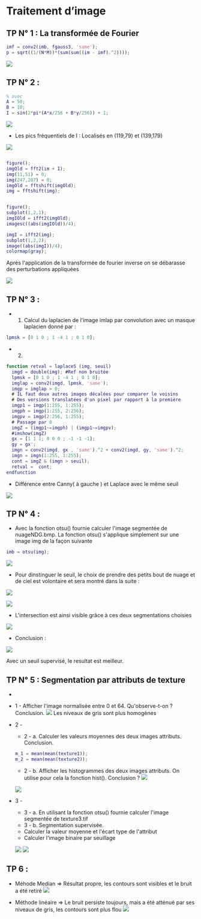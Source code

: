 # Traitement d’image

 
## TP N° 1 : La transformée de Fourier


```matlab
imf = conv2(imb, fgauss3, 'same');
p = sqrt((1/(N*M))*(sum(sum((im - imf).^2))));
```


![](https://i.imgur.com/R53zwY7.png)



## TP N° 2 : 

```matlab
% avec
A = 50;
B = 10;
I = sin(2*pi*(A*x/256 + B*y/256)) + 1;
```
![](https://i.imgur.com/m79pNiN.png)

- Les pics fréquentiels de I : Localisés en (119,79) et (139,179)


![](https://i.imgur.com/VVwFS1A.png)


```matlab

figure();
imgOld = fft2(im + I);
img(11,51) = 0;
img(247,207) = 0;
imgOld = fftshift(imgOld);
img = fftshift(img);


figure();
subplot(1,2,1);
imgIOld = ifft2(imgOld);
imagesc((abs(imgIOld))/4);

imgI = ifft2(img);
subplot(1,2,2);
image((abs(imgI))/4);
colormap(gray);
```

Après l'application de la transformée de fourier inverse on se débarasse des perturbations appliquées

![](https://i.imgur.com/HxnVa1t.png)




## TP N° 3 :


* 1. Calcul du laplacien de l'image imlap par convolution avec un masque laplacien donné par :
``` matlab
lpmsk = [0 1 0 ; 1 -4 1 ; 0 1 0];
```

* 2. 
```matlab
function retval = laplaceS (img, seuil)
  imgd = double(img); #Ref non bruitée
  lpmsk = [0 1 0 ; 1 -4 1 ; 0 1 0];
  imglap = conv2(imgd, lpmsk, 'same');
  imgp = imglap > 0;
  # IL faut deux autres images décalées pour comparer le voisins
  # Des versions translatées d'un pixel par rapport à la première
  imgp1 = imgp(1:255, 1:255);
  imgph = imgp(1:255, 2:256);
  imgpv = imgp(2:256, 1:255);
  # Passage par 0
  imgZ = (imgp1~=imgph) | (imgp1~=imgpv);
  #imshow(imgZ)
  gx = [1 1 1; 0 0 0 ; -1 -1 -1];
  gy = gx';
  imgn = conv2(imgd, gx , 'same').^2 + conv2(imgd, gy, 'same').^2;
  imgn = imgn(1:255, 1:255);
  cont = imgZ & (imgn > seuil);
  retval =  cont;
endfunction
```



* Différence entre Canny( à gauche )  et Laplace avec le même seuil


![](https://i.imgur.com/BSE9nlW.png)


## TP N° 4 : 

* Avec la fonction otsu() fournie calculer l'image segmentée de nuageNDG.bmp. La fonction otsu()
s'applique simplement sur une image img de la façon suivante

```matlab
imb = otsu(img);
```
![](https://i.imgur.com/XgmEF3i.png)



- Pour dinstinguer le seuil, le choix de prendre des petits bout de nuage et de ciel est volontaire et sera montré dans la suite  :

![](https://i.imgur.com/6uo6SMT.png)


![](https://i.imgur.com/mEKbSZH.png)


* L'intersection est ainsi visible grâce à ces deux segmentations choisies

![](https://i.imgur.com/VaFsUVf.png)


* Conclusion :

![](https://i.imgur.com/Q5ynTmX.png)

Avec un seuil supervisé, le resultat est meilleur.




## TP N° 5 : Segmentation par attributs de texture

* 
* 1 - Afficher l'image normalisée entre 0 et 64. Qu'observe-t-on ? Conclusion.
   ![](https://i.imgur.com/ng0HWnv.png)
   Les niveaux de gris sont plus homogènes

* 2 - 
  * 2 - a. Calculer les valeurs moyennes des deux images attributs. Conclusion.
  
  ```matlab
  m_1 = mean(mean(texture1));
  m_2 = mean(mean(texture2));
  ```
  * 2 - b. Afficher les histogrammes des deux images attributs. On utilise pour cela la fonction hist(). Conclusion ?
  ![](https://i.imgur.com/uxZZKXx.png)
  
  
  ![](https://i.imgur.com/Ruz6lKV.png)
  
* 3 -
  * 3 - a. En utilisant la fonction otsu() fournie calculer l'image segmentée de texture3.tif
  * 3 - b. Segmentation supervisée. 
  * Calculer la valeur moyenne et l'écart type de l'attribut
  * Calculer l'image binaire par seuillage
  
  ![](https://i.imgur.com/TiDH6h9.png)
  ![](https://i.imgur.com/GqJVhEk.png)




## TP 6 :

* Méhode Median => Résultat propre, les contours sont visibles et le bruit a été retiré
![](https://i.imgur.com/g9Ooumf.png)


* Méthode linéaire => Le bruit persiste toujours, mais a été atténué par ses niveaux de gris, les contours sont plus flou
![](https://i.imgur.com/rNHtmbH.png)


